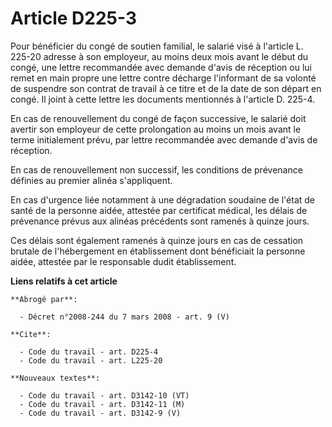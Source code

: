 # Article D225-3

Pour bénéficier du congé de soutien familial, le salarié visé à l'article L. 225-20 adresse à son employeur, au moins deux
mois avant le début du congé, une lettre recommandée avec demande d'avis de réception ou lui remet en main propre une lettre
contre décharge l'informant de sa volonté de suspendre son contrat de travail à ce titre et de la date de son départ en
congé. Il joint à cette lettre les documents mentionnés à l'article D. 225-4.

En cas de renouvellement du congé de façon successive, le salarié doit avertir son employeur de cette prolongation au moins
un mois avant le terme initialement prévu, par lettre recommandée avec demande d'avis de réception.

En cas de renouvellement non successif, les conditions de prévenance définies au premier alinéa s'appliquent.

En cas d'urgence liée notamment à une dégradation soudaine de l'état de santé de la personne aidée, attestée par certificat
médical, les délais de prévenance prévus aux alinéas précédents sont ramenés à quinze jours.

Ces délais sont également ramenés à quinze jours en cas de cessation brutale de l'hébergement en établissement dont
bénéficiait la personne aidée, attestée par le responsable dudit établissement.

**Liens relatifs à cet article**

	**Abrogé par**:

	  - Décret n°2008-244 du 7 mars 2008 - art. 9 (V)

	**Cite**:

	  - Code du travail - art. D225-4
	  - Code du travail - art. L225-20

	**Nouveaux textes**:

	  - Code du travail - art. D3142-10 (VT)
	  - Code du travail - art. D3142-11 (M)
	  - Code du travail - art. D3142-9 (V)
